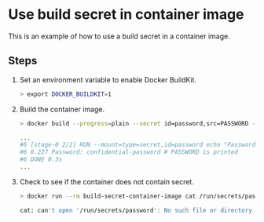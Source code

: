 # Use build secret in container image

This is an example of how to use a build secret in a container image.

## Steps

1. Set an environment variable to enable Docker BuildKit.

    ```bash
    > export DOCKER_BUILDKIT=1
    ```

2. Build the container image.

    ```bash
    > docker build --progress=plain --secret id=password,src=PASSWORD -t build-secret-container-image .

    ...
    #6 [stage-0 2/2] RUN --mount=type=secret,id=password echo "Password: $(cat /run/secrets/password)"
    #6 0.227 Password: confidential-password # PASSWORD is printed
    #6 DONE 0.3s
    ...
    ```

3. Check to see if the container does not contain secret.

    ```bash
    > docker run --rm build-secret-container-image cat /run/secrets/password
    
    cat: can't open '/run/secrets/password': No such file or directory
    ```